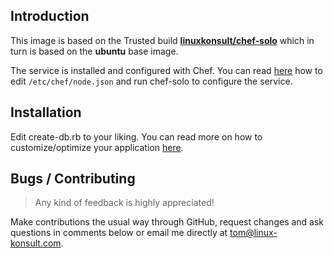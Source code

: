 Introduction
------------

This image is based on the Trusted build **[linuxkonsult/chef-solo][1]** which in turn is based on the **ubuntu** base image.

The service is installed and configured with Chef. You can read [here][2] how to edit `/etc/chef/node.json` and run chef-solo to configure the service.

Installation
------------

Edit create-db.rb to your liking. You can read more on how to customize/optimize your application [here][3].

Bugs / Contributing
-------------------

> Any kind of feedback is highly appreciated!

Make contributions the usual way through GitHub, request changes and ask questions in comments below or email me directly at tom@linux-konsult.com.


  [1]: https://index.docker.io/u/linuxkonsult/chef-solo/
  [2]: https://github.com/hw-cookbooks/postgresql
  [3]: https://github.com/opscode-cookbooks/postfix
